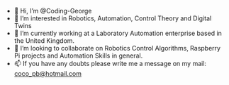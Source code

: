 - 👋 Hi, I’m @Coding-George
- 👀 I’m interested in Robotics, Automation, Control Theory and Digital Twins
- 🌱 I’m currently working at a Laboratory Automation enterprise based in the United Kingdom.
- 💞️ I’m looking to collaborate on Robotics Control Algorithms, Raspberry Pi projects and Automation Skills in general. 
- 📫 If you have any doubts please write me a message on my mail: coco_pb@hotmail.com

<!---
Coding-George/Coding-George is a ✨ special ✨ repository because its `README.md` (this file) appears on your GitHub profile.
You can click the Preview link to take a look at your changes.
--->
